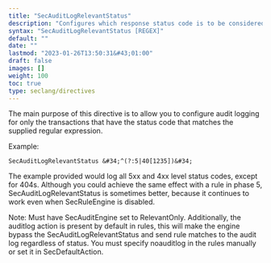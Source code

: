 ```yaml
---
title: "SecAuditLogRelevantStatus"
description: "Configures which response status code is to be considered relevant for the purpose of audit logging."
syntax: "SecAuditLogRelevantStatus [REGEX]"
default: ""
date: ""
lastmod: "2023-01-26T13:50:31&#43;01:00"
draft: false
images: []
weight: 100
toc: true
type: seclang/directives
---
```


The main purpose of this directive is to allow you to configure audit logging for
only the transactions that have the status code that matches the supplied regular
expression.

Example:
```
SecAuditLogRelevantStatus &#34;^(?:5|40[1235])&#34;
```
The example provided would log all 5xx and 4xx level status codes,
except for 404s. Although you could achieve the same effect with a rule in phase 5,
SecAuditLogRelevantStatus is sometimes better, because it continues to work even when SecRuleEngine
is disabled.

Note: Must have SecAuditEngine set to RelevantOnly. Additionally, the auditlog action
is present by default in rules, this will make the engine bypass the SecAuditLogRelevantStatus
and send rule matches to the audit log regardless of status. You must specify noauditlog in the
rules manually or set it in SecDefaultAction.

